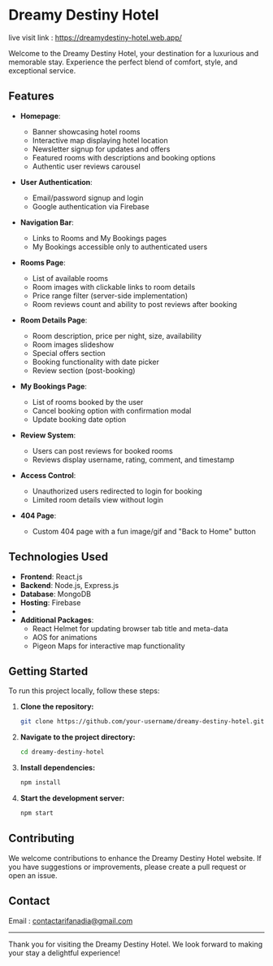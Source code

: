 # Dreamy Destiny Hotel

live visit link :  https://dreamydestiny-hotel.web.app/

Welcome to the Dreamy Destiny Hotel, your destination for a luxurious and memorable stay. Experience the perfect blend of comfort, style, and exceptional service.

## Features
- **Homepage**:
  - Banner showcasing hotel rooms
  - Interactive map displaying hotel location
  - Newsletter signup for updates and offers
  - Featured rooms with descriptions and booking options
  - Authentic user reviews carousel

- **User Authentication**:
  - Email/password signup and login
  - Google authentication via Firebase

- **Navigation Bar**:
  - Links to Rooms and My Bookings pages
  - My Bookings accessible only to authenticated users

- **Rooms Page**:
  - List of available rooms
  - Room images with clickable links to room details
  - Price range filter (server-side implementation)
  - Room reviews count and ability to post reviews after booking

- **Room Details Page**:
  - Room description, price per night, size, availability
  - Room images slideshow
  - Special offers section
  - Booking functionality with date picker
  - Review section (post-booking)

- **My Bookings Page**:
  - List of rooms booked by the user
  - Cancel booking option with confirmation modal
  - Update booking date option

- **Review System**:
  - Users can post reviews for booked rooms
  - Reviews display username, rating, comment, and timestamp

- **Access Control**:
  - Unauthorized users redirected to login for booking
  - Limited room details view without login

- **404 Page**:
  - Custom 404 page with a fun image/gif and "Back to Home" button

## Technologies Used

- **Frontend**: React.js
- **Backend**: Node.js, Express.js
- **Database**: MongoDB
- **Hosting**: Firebase
- 
- **Additional Packages**:
  - React Helmet for updating browser tab title and meta-data
  - AOS for animations
  - Pigeon Maps for interactive map functionality

## Getting Started

To run this project locally, follow these steps:

1. **Clone the repository:**
    ```bash
    git clone https://github.com/your-username/dreamy-destiny-hotel.git
    ```
2. **Navigate to the project directory:**
    ```bash
    cd dreamy-destiny-hotel
    ```
3. **Install dependencies:**
    ```bash
    npm install
    ```
4. **Start the development server:**
    ```bash
    npm start
    ```

## Contributing

We welcome contributions to enhance the Dreamy Destiny Hotel website. If you have suggestions or improvements, please create a pull request or open an issue.

## Contact

Email : contactarifanadia@gmail.com

---

Thank you for visiting the Dreamy Destiny Hotel. We look forward to making your stay a delightful experience!

